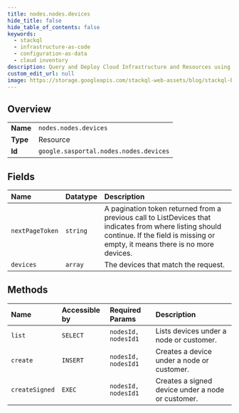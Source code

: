 ```yaml
---
title: nodes.nodes.devices
hide_title: false
hide_table_of_contents: false
keywords:
  - stackql
  - infrastructure-as-code
  - configuration-as-data
  - cloud inventory
description: Query and Deploy Cloud Infrastructure and Resources using SQL
custom_edit_url: null
image: https://storage.googleapis.com/stackql-web-assets/blog/stackql-blog-post-featured-image.png
---
```

  
    

## Overview
<table><tbody>
<tr><td><b>Name</b></td><td><code>nodes.nodes.devices</code></td></tr>
<tr><td><b>Type</b></td><td>Resource</td></tr>
<tr><td><b>Id</b></td><td><code>google.sasportal.nodes.nodes.devices</code></td></tr>
</tbody></table>

## Fields
| Name | Datatype | Description |
|:-----|:---------|:------------|
| `nextPageToken` | `string` | A pagination token returned from a previous call to ListDevices that indicates from where listing should continue. If the field is missing or empty, it means there is no more devices. |
| `devices` | `array` | The devices that match the request. |
## Methods
| Name | Accessible by | Required Params | Description |
|:-----|:--------------|:----------------|:------------|
| `list` | `SELECT` | `nodesId, nodesId1` | Lists devices under a node or customer. |
| `create` | `INSERT` | `nodesId, nodesId1` | Creates a device under a node or customer. |
| `createSigned` | `EXEC` | `nodesId, nodesId1` | Creates a signed device under a node or customer. |
